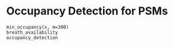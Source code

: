 # Occupancy Detection for PSMs

```@docs
min_occupancy(x, m=300)
breath_availability
occupancy_detection
```